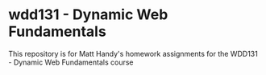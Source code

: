 # wdd131 - Dynamic Web Fundamentals
This repository is for Matt Handy's homework assignments for the WDD131 - Dynamic Web Fundamentals course